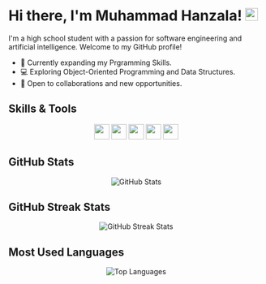 # Hi there, I'm Muhammad Hanzala! <img src="https://media.giphy.com/media/hvRJCLFzcasrR4ia7z/giphy.gif" height="25px" width="25px">

I'm a high school student with a passion for software engineering and artificial intelligence. Welcome to my GitHub profile!

- 🚀 Currently expanding my Prgramming Skills.
- 💻 Exploring Object-Oriented Programming and Data Structures.
- 🌟 Open to collaborations and new opportunities.

## Skills & Tools

<div align="center">
  <img src="https://img.shields.io/badge/-Python-3776AB?style=flat-square&logo=python&logoColor=white" height="30" />
  <img src="https://img.shields.io/badge/-C-00599C?style=flat-square&logo=c&logoColor=white" height="30" />
  <img src="https://img.shields.io/badge/-Linux-FCC624?style=flat-square&logo=linux&logoColor=black" height="30" />
  <img src="https://img.shields.io/badge/-Git-F05032?style=flat-square&logo=git&logoColor=white" height="30" />
  <img src="https://img.shields.io/badge/-GitHub-181717?style=flat-square&logo=github&logoColor=white" height="30" />
</div>

## GitHub Stats

<div align="center">
  <img src="https://github-readme-stats.vercel.app/api?username=mhanzalayousaf&show_icons=true&locale=en&hide=contribs,issues&theme=dark" alt="GitHub Stats" />
</div>

## GitHub Streak Stats

<div align="center">
  <img src="https://github-readme-streak-stats.herokuapp.com/?user=mhanzalayousaf&theme=dark" alt="GitHub Streak Stats" />
</div>

## Most Used Languages

<div align="center">
  <img src="https://github-readme-stats.vercel.app/api/top-langs/?username=mhanzalayousaf&layout=compact&theme=dark" alt="Top Languages" />
</div>


<!---
mhanzalayousaf/mhanzalayousaf is a ✨ special ✨ repository because its `README.md` (this file) appears on your GitHub profile.
You can click the Preview link to take a look at your changes.
--->
